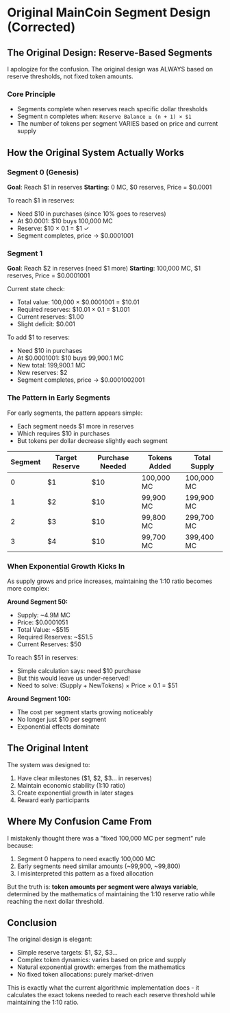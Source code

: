 # Original MainCoin Segment Design (Corrected)

## The Original Design: Reserve-Based Segments

I apologize for the confusion. The original design was ALWAYS based on reserve thresholds, not fixed token amounts.

### Core Principle
- Segments complete when reserves reach specific dollar thresholds
- Segment n completes when: `Reserve Balance ≥ (n + 1) × $1`
- The number of tokens per segment VARIES based on price and current supply

## How the Original System Actually Works

### Segment 0 (Genesis)
**Goal**: Reach $1 in reserves
**Starting**: 0 MC, $0 reserves, Price = $0.0001

To reach $1 in reserves:
- Need $10 in purchases (since 10% goes to reserves)
- At $0.0001: $10 buys 100,000 MC
- Reserve: $10 × 0.1 = $1 ✓
- Segment completes, price → $0.0001001

### Segment 1
**Goal**: Reach $2 in reserves (need $1 more)
**Starting**: 100,000 MC, $1 reserves, Price = $0.0001001

Current state check:
- Total value: 100,000 × $0.0001001 = $10.01
- Required reserves: $10.01 × 0.1 = $1.001
- Current reserves: $1.00
- Slight deficit: $0.001

To add $1 to reserves:
- Need $10 in purchases
- At $0.0001001: $10 buys 99,900.1 MC
- New total: 199,900.1 MC
- New reserves: $2
- Segment completes, price → $0.0001002001

### The Pattern in Early Segments

For early segments, the pattern appears simple:
- Each segment needs $1 more in reserves
- Which requires $10 in purchases
- But tokens per dollar decrease slightly each segment

| Segment | Target Reserve | Purchase Needed | Tokens Added | Total Supply |
|---------|---------------|-----------------|--------------|--------------|
| 0 | $1 | $10 | 100,000 MC | 100,000 MC |
| 1 | $2 | $10 | 99,900 MC | 199,900 MC |
| 2 | $3 | $10 | 99,800 MC | 299,700 MC |
| 3 | $4 | $10 | 99,700 MC | 399,400 MC |

### When Exponential Growth Kicks In

As supply grows and price increases, maintaining the 1:10 ratio becomes more complex:

**Around Segment 50:**
- Supply: ~4.9M MC
- Price: $0.0001051
- Total Value: ~$515
- Required Reserves: ~$51.5
- Current Reserves: $50

To reach $51 in reserves:
- Simple calculation says: need $10 purchase
- But this would leave us under-reserved!
- Need to solve: (Supply + NewTokens) × Price × 0.1 = $51

**Around Segment 100:**
- The cost per segment starts growing noticeably
- No longer just $10 per segment
- Exponential effects dominate

## The Original Intent

The system was designed to:
1. Have clear milestones ($1, $2, $3... in reserves)
2. Maintain economic stability (1:10 ratio)
3. Create exponential growth in later stages
4. Reward early participants

## Where My Confusion Came From

I mistakenly thought there was a "fixed 100,000 MC per segment" rule because:
1. Segment 0 happens to need exactly 100,000 MC
2. Early segments need similar amounts (~99,900, ~99,800)
3. I misinterpreted this pattern as a fixed allocation

But the truth is: **token amounts per segment were always variable**, determined by the mathematics of maintaining the 1:10 reserve ratio while reaching the next dollar threshold.

## Conclusion

The original design is elegant:
- Simple reserve targets: $1, $2, $3...
- Complex token dynamics: varies based on price and supply
- Natural exponential growth: emerges from the mathematics
- No fixed token allocations: purely market-driven

This is exactly what the current algorithmic implementation does - it calculates the exact tokens needed to reach each reserve threshold while maintaining the 1:10 ratio.